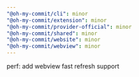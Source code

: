 ```yaml
---
"@oh-my-commit/cli": minor
"@oh-my-commit/extension": minor
"@oh-my-commit/provider-official": minor
"@oh-my-commit/shared": minor
"@oh-my-commit/website": minor
"@oh-my-commit/webview": minor
---
```


perf: add webview fast refresh support
